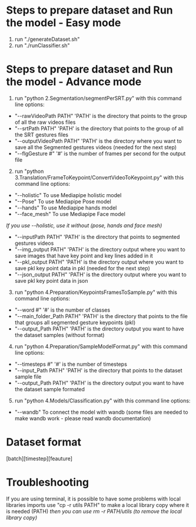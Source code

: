 # Steps to prepare dataset and Run the model - Easy mode

1. run "./generateDataset.sh" 
2. run "./runClassifier.sh"

# Steps to prepare dataset and Run the model - Advance mode

1. run "python 2.Segmentation/segmentPerSRT.py"  with this command line options:

  * "--rawVideoPath PATH"   	'PATH' is the directory that points to the group of all the raw videos files
  * "--srtPath PATH"		'PATH' is the directory that points to the group of all the SRT gestures files
  * "--outputVideoPath PATH"   'PATH' is the directory where you want to save all the Segmented gestures videos (needed for the next step)
  * "--flgGesture #"           '#' is the number of frames per second for the output file

2. run "python 3.Translation/FrameToKeypoint/ConvertVideoToKeypoint.py" with this command line options:

  * "--holistic" 		To use Mediapipe holistic model
  * "--Pose"			To use Mediapipe Pose model
  * "--hands"			To use Mediapipe hands model
  * "--face_mesh"		To use Mediapipe Face model
  
  *If you use --holistic, use it without (pose, hands and face mesh)*
  
  * "--inputPath PATH"		'PATH' is the directory that points to segmented gestures videos
  * "--img_output PATH"	'PATH' is the directory output where you want to save images that have key point and key lines added in it
  * "--pkl_output PATH"	'PATH' is the directory output where you want to save pkl key point data in pkl (needed for the next step)
  * "--json_output PATH"	'PATH' is the directory output where you want to save pkl key point data in json

3. run "python 4.Preparation/KeypointsFramesToSample.py"  with this command line options:

  * "--word #" 		'#' is the number of classes
  * "--main_folder_Path PATH"  'PATH' is the directory that points to the file that groups all segmented gesture keypoints (pkl)
  * "--output_Path PATH"       'PATH' is the directory output you want to have the dataset samples (without format)

4. run "python 4.Preparation/SampleModelFormat.py"  with this command line options:

  * "--timesteps #"       '#' is the number of timesteps 
  * "--input_Path PATH"     'PATH' is the directory that points to the dataset sample file
  * "--output_Path PATH"  'PATH' is the directory output you want to have the dataset sample formated

5. run "python 4.Models/Classification.py" with this command line options:

  * "--wandb"  		To connect the model with wandb (some files are needed to make wandb work - please read wandb documentation)

# Dataset format

[batch][timestep][feauture]

# Troubleshooting

If you are using terminal, it is possible to have some problems with local libraries imports
use "cp -r utils PATH" to make a local library copy where it is needed (PATH)
*then you can use rm -r PATH/utils (to remove the local library copy)*
